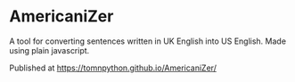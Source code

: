 # AmericaniZer
A tool for converting sentences written in UK English into US English. Made using plain javascript.

Published at https://tomnpython.github.io/AmericaniZer/
